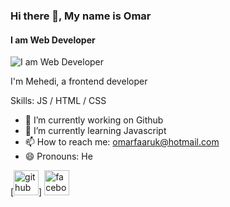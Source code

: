

### Hi there 👋, My name is Omar
#### I am Web Developer
![I am Web Developer](https://arturssmirnovs.github.io/github-profile-readme-generator/images/banner.png)

I'm Mehedi, a frontend developer

Skills:  JS / HTML / CSS

- 🔭 I’m currently working on Github 
- 🌱 I’m currently learning Javascript 
- 📫 How to reach me: omarfaaruk@hotmail.com 
- 😄 Pronouns: He 


[<img src='https://cdn.jsdelivr.net/npm/simple-icons@3.0.1/icons/github.svg' alt='github' height='40'>]  [<img src='https://cdn.jsdelivr.net/npm/simple-icons@3.0.1/icons/facebook.svg' alt='facebook' height='40'>](https://www.facebook.com/https://m.facebook.com/)  
 
